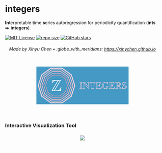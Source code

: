 # integers

**In**terpretable **t**ime **s**eries autoregression for periodicity quantification (**ints** ⮕ **integers**).

[![MIT License](https://img.shields.io/badge/license-MIT-green.svg)](https://opensource.org/licenses/MIT)
[![repo size](https://img.shields.io/github/repo-size/xinychen/integers.svg)](https://github.com/xinychen/integers/archive/master.zip)
[![GitHub stars](https://img.shields.io/github/stars/xinychen/integers.svg?logo=github&label=Stars&logoColor=white)](https://github.com/xinychen/integers)

<h6 align="center">Made by Xinyu Chen • :globe_with_meridians: <a href="https://xinychen.github.io">https://xinychen.github.io</a></h6>

<br>

<div align="center">
<img src="https://github.com/xinychen/integers/blob/main/graphics/integers.png" alt="logo" width="300px"/>
</div>

<br>

#

### Interactive Visualization Tool

<p align="center">
<a href="https://xinychen.github.io/ts_periodicity">
<img align="middle" src="https://spatiotemporal-data.github.io/images/ts_periodicity_tool.png" width="750" />
</a>
</p>

<p style="font-size: 10px; color: white" align = "center"> 🔨 Anotating the time series periodicity of hourly ridesharing trip time series in Chicago since April 1, 2024.</p>


<br>
